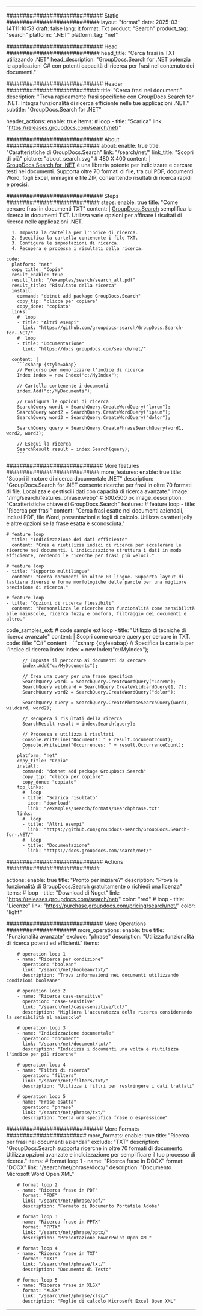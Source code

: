 
---
############################# Static ############################
layout: "format"
date:  2025-03-14T11:10:53
draft: false
lang: it
format: Txt
product: "Search"
product_tag: "search"
platform: ".NET"
platform_tag: "net"

############################# Head ############################
head_title: "Cerca frasi in TXT utilizzando .NET"
head_description: "GroupDocs.Search for .NET potenzia le applicazioni C# con potenti capacità di ricerca per frasi nel contenuto dei documenti."

############################# Header ############################
title: "Cerca frasi nei documenti" 
description: "Trova rapidamente frasi specifiche con GroupDocs.Search for .NET. Integra funzionalità di ricerca efficiente nelle tue applicazioni .NET."
subtitle: "GroupDocs.Search for .NET" 

header_actions:
  enable: true
  items:
    #  loop
    - title: "Scarica"
      link: "https://releases.groupdocs.com/search/net/"
      
############################# About ############################
about:
    enable: true
    title: "Caratteristiche di GroupDocs.Search"
    link: "/search/net/"
    link_title: "Scopri di più"
    picture: "about_search.svg" # 480 X 400
    content: |
       [GroupDocs.Search for .NET](/search/net/) è una libreria potente per indicizzare e cercare testi nei documenti. Supporta oltre 70 formati di file, tra cui PDF, documenti Word, fogli Excel, immagini e file ZIP, consentendo risultati di ricerca rapidi e precisi.

############################# Steps ############################
steps:
    enable: true
    title: "Come cercare frasi in documenti TXT"
    content: |
      [GroupDocs.Search](/search/net/) semplifica la ricerca in documenti TXT. Utilizza varie opzioni per affinare i risultati di ricerca nelle applicazioni .NET.
      
      1. Imposta la cartella per l'indice di ricerca.
      2. Specifica la cartella contenente i file TXT.
      3. Configura le impostazioni di ricerca.
      4. Recupera e processa i risultati della ricerca.
   
    code:
      platform: "net"
      copy_title: "Copia"
      result_enable: true
      result_link: "/examples/search/search_all.pdf"
      result_title: "Risultato della ricerca"
      install:
        command: "dotnet add package GroupDocs.Search"
        copy_tip: "clicca per copiare"
        copy_done: "copiato"
      links:
        #  loop
        - title: "Altri esempi"
          link: "https://github.com/groupdocs-search/GroupDocs.Search-for-.NET/"
        #  loop
        - title: "Documentazione"
          link: "https://docs.groupdocs.com/search/net/"
          
      content: |
        ```csharp {style=abap}
        // Percorso per memorizzare l'indice di ricerca
        Index index = new Index("c:/MyIndex");

        // Cartella contenente i documenti
        index.Add("c:/MyDocuments");

        // Configura le opzioni di ricerca
        SearchQuery word1 = SearchQuery.CreateWordQuery("lorem");
        SearchQuery word2 = SearchQuery.CreateWordQuery("ipsum");
        SearchQuery word3 = SearchQuery.CreateWordQuery("dolor");

        SearchQuery query = SearchQuery.CreatePhraseSearchQuery(word1, word2, word3);

        // Esegui la ricerca
        SearchResult result = index.Search(query);
        ```            

############################# More features ############################
more_features:
  enable: true
  title: "Scopri il motore di ricerca documentale .NET"
  description: "GroupDocs.Search for .NET consente ricerche per frasi in oltre 70 formati di file. Localizza e gestisci i dati con capacità di ricerca avanzate."
  image: "/img/search/features_phrase.webp" # 500x500 px
  image_description: "Caratteristiche chiave di GroupDocs.Search"
  features:
    # feature loop
    - title: "Ricerca per frasi"
      content: "Cerca frasi esatte nei documenti aziendali, inclusi PDF, file Word, presentazioni e fogli di calcolo. Utilizza caratteri jolly e altre opzioni se la frase esatta è sconosciuta."

    # feature loop
    - title: "Indicizzazione dei dati efficiente"
      content: "Crea e riutilizza indici di ricerca per accelerare le ricerche nei documenti. L'indicizzazione struttura i dati in modo efficiente, rendendo le ricerche per frasi più veloci."

    # feature loop
    - title: "Supporto multilingue"
      content: "Cerca documenti in oltre 80 lingue. Supporta layout di tastiera diversi e forme morfologiche delle parole per una migliore precisione di ricerca."

    # feature loop
    - title: "Opzioni di ricerca flessibili"
      content: "Personalizza le ricerche con funzionalità come sensibilità alle maiuscole, ricerca fuzzy e omofona, filtraggio dei documenti e altro."
      
  code_samples_ext:
    # code sample ext loop
    - title: "Utilizzo di tecniche di ricerca avanzate"
      content: |
        Scopri come creare query per cercare in TXT.
      code:
        title: "C#"
        content: |
          ```csharp {style=abap}
          // Specifica la cartella per l'indice di ricerca
          Index index = new Index("c:/MyIndex");
              
          // Imposta il percorso ai documenti da cercare
          index.Add("c:/MyDocuments");

          // Crea una query per una frase specifica
          SearchQuery word1 = SearchQuery.CreateWordQuery("Lorem");
          SearchQuery wildcard = SearchQuery.CreateWildcardQuery(1, 7);
          SearchQuery word2 = SearchQuery.CreateWordQuery("dolor");

          SearchQuery query = SearchQuery.CreatePhraseSearchQuery(word1, wildcard, word2);

          // Recupera i risultati della ricerca
          SearchResult result = index.Search(query);
          
          // Processa e utilizza i risultati
          Console.WriteLine("Documents: " + result.DocumentCount);
          Console.WriteLine("Occurrences: " + result.OccurrenceCount);
          ```
        platform: "net"
        copy_title: "Copia"
        install:
          command: "dotnet add package GroupDocs.Search"
          copy_tip: "clicca per copiare"
          copy_done: "copiato"
        top_links:
          #  loop
          - title: "Scarica risultato"
            icon: "download"
            link: "/examples/search/formats/searchphrase.txt"
        links:
          #  loop
          - title: "Altri esempi"
            link: "https://github.com/groupdocs-search/GroupDocs.Search-for-.NET/"
          #  loop
          - title: "Documentazione"
            link: "https://docs.groupdocs.com/search/net/"
            

            


############################# Actions ############################

actions:
  enable: true
  title: "Pronto per iniziare?"
  description: "Prova le funzionalità di GroupDocs.Search gratuitamente o richiedi una licenza"
  items:
    #  loop
    - title: "Download di Nuget"
      link: "https://releases.groupdocs.com/search/net/"
      color: "red"
        #  loop
    - title: "Licenze"
      link: "https://purchase.groupdocs.com/pricing/search/net/"
      color: "light"


############################# More Operations #####################
more_operations:
    enable: true
    title: "Funzionalità avanzate"
    exclude: "phrase"
    description: "Utilizza funzionalità di ricerca potenti ed efficienti."
    items: 
          
        # operation loop 1
        - name: "Ricerca per condizione"
          operation: "boolean"
          link: "/search/net/boolean/txt/"
          description: "Trova informazioni nei documenti utilizzando condizioni booleane"

        # operation loop 2
        - name: "Ricerca case-sensitive"
          operation: "case-sensitive"
          link: "/search/net/case-sensitive/txt/"
          description: "Migliora l'accuratezza della ricerca considerando la sensibilità al maiuscolo"

        # operation loop 3
        - name: "Indicizzazione documentale"
          operation: "document"
          link: "/search/net/document/txt/"
          description: "Indicizza i documenti una volta e riutilizza l'indice per più ricerche"

        # operation loop 4
        - name: "Filtri di ricerca"
          operation: "filters"
          link: "/search/net/filters/txt/"
          description: "Utilizza i filtri per restringere i dati trattati"

        # operation loop 5
        - name: "Frase esatta"
          operation: "phrase"
          link: "/search/net/phrase/txt/"
          description: "Cerca una specifica frase o espressione"
          
        
          
############################# More Formats ########################
more_formats:
    enable: true
    title: "Ricerca per frasi nei documenti aziendali"
    exclude: "TXT"
    description: "GroupDocs.Search supporta ricerche in oltre 70 formati di documento. Utilizza opzioni avanzate e indicizzazione per semplificare il tuo processo di ricerca."
    items: 
        # format loop 1
        - name: "Ricerca frase in DOCX"
          format: "DOCX"
          link: "/search/net/phrase/docx/"
          description: "Documento Microsoft Word Open XML"
          
        # format loop 2
        - name: "Ricerca frase in PDF"
          format: "PDF"
          link: "/search/net/phrase/pdf/"
          description: "Formato di Documento Portatile Adobe"
          
        # format loop 3
        - name: "Ricerca frase in PPTX"
          format: "PPTX"
          link: "/search/net/phrase/pptx/"
          description: "Presentazione PowerPoint Open XML"

        # format loop 4
        - name: "Ricerca frase in TXT"
          format: "TXT"
          link: "/search/net/phrase/txt/"
          description: "Documento di Testo"
          
        # format loop 5
        - name: "Ricerca frase in XLSX"
          format: "XLSX"
          link: "/search/net/phrase/xlsx/"
          description: "Foglio di calcolo Microsoft Excel Open XML"
  

---